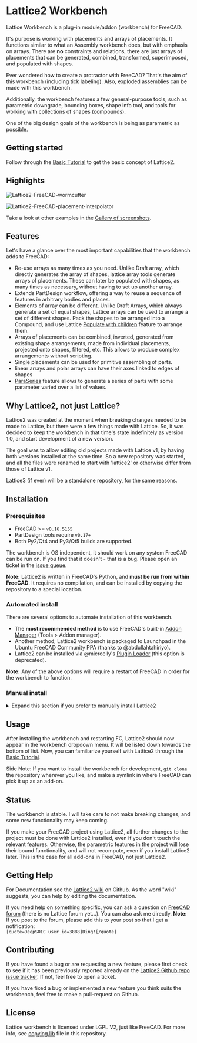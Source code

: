 # Lattice2 Workbench
Lattice Workbench is a plug-in module/addon (workbench) for FreeCAD.

It's purpose is working with placements and arrays of placements. It functions similar to what an Assembly workbench does, but with emphasis on arrays. There are **no** constraints and relations, there are just arrays of placements that can be generated, combined, transformed, superimposed, and populated with shapes. 

Ever wondered how to create a protractor with FreeCAD? That's the aim of this workbench (including tick labeling). Also, exploded assemblies can be made with this workbench.

Additionally, the workbench features a few general-purpose tools, such as parametric downgrade, bounding boxes, shape info tool, and tools for working with collections of shapes (compounds).

One of the big design goals of the workbench is being as parametric as possible.

## Getting started

Follow through the [Basic Tutorial](https://github.com/DeepSOIC/Lattice2/wiki/Basic-Tutorial) to get the basic concept of Lattice2.

## Highlights
![Lattice2-FreeCAD-wormcutter](https://raw.githubusercontent.com/wiki/DeepSOIC/Lattice2/gallery/worm-cutter-done.png)

![Lattice2-FreeCAD-placement-interpolator](https://raw.githubusercontent.com/wiki/DeepSOIC/Lattice2/gallery/placement_interpolator_fixed.png)

Take a look at other examples in the [Gallery of screenshots](https://github.com/DeepSOIC/Lattice2/wiki/Gallery).

## Features
Let's have a glance over the most important capabilities that the workbench adds to FreeCAD:

* Re-use arrays as many times as you need. Unlike Draft array, which directly generates the array of shapes, lattice array tools generate arrays of placements. These can later be populated with shapes, as many times as necessary, without having to set up another array.  
* Extends PartDesign workflow, offering a way to reuse a sequence of features in arbitrary bodies and places.  
* Elements of array can be different. Unlike Draft Arrays, which always generate a set of equal shapes, Lattice arrays can be used to arrange a set of different shapes. Pack the shapes to be arranged into a Compound, and use Lattice [Populate with children](https://github.com/DeepSOIC/Lattice2/wiki/Feature-PopulateChildren) feature to arrange them.  
* Arrays of placements can be combined, inverted, generated from existing shape arrangements, made from individual placements, projected onto shapes, filtered, etc. This allows to produce complex arrangements without scripting.  
* Single placements can be used for primitive assembling of parts.  
* linear arrays and polar arrays can have their axes linked to edges of shapes  
* [ParaSeries](https://github.com/DeepSOIC/Lattice2/wiki/Feature-ParaSeries) feature allows to generate a series of parts with some parameter varied over a list of values.  

## Why Lattice2, not just Lattice?
Lattice2 was created at the moment when breaking changes needed to be made to Lattice, but there were a few things made with Lattice. So, it was decided to keep the workbench in that time's state indefinitely as version 1.0, and start development of a new version.

The goal was to allow editing old projects made with Lattice v1, by having both versions installed at the same time. So a new repository was started, and all the files were renamed to start with 'lattice2' or otherwise differ from those of Lattice v1. 

Lattice3 (if ever) will be a standalone repository, for the same reasons.

## Installation

### Prerequisites

* FreeCAD >= `v0.16.5155`  
* PartDesign tools require `v0.17+`  
* Both Py2/Qt4 and Py3/Qt5 builds are supported.

The workbench is OS independent, it should work on any system FreeCAD can be run on. If you find that it doesn't - that is a bug. Please open an ticket in the [issue queue](https://github.com/DeepSOIC/Lattice2/issues).  

**Note:** Lattice2 is written in FreeCAD's Python, and **must be run from within FreeCAD**. It requires no compilation, and can be installed by copying the repository to a special location.

### Automated install

There are several options to automate installation of this workbench.  
* The **most recommended method** is to use FreeCAD's built-in [Addon Manager](https://github.com/FreeCAD/FreeCAD-addons#1-builtin-addon-manager) (Tools > Addon manager).  
* Another method; Lattice2 workbench is packaged to Launchpad in the Ubuntu FreeCAD Community PPA (thanks to @abdullahtahiriyo). 
* Lattice2 can be installed via @microelly's [Plugin Loader](https://github.com/microelly2/freecad-pluginloader) (this option is deprecated).

**Note:** Any of the above options will require a restart of FreeCAD in order for the workbench to function.

### Manual install

<details>
  <summary>Expand this section if you prefer to manually install Lattice2</summary>
  
1. Download the workbench. There are several ways to do this, you can choose either:  
  * Scroll to the top of the page, and click 'clone or download' -> 'download zip' button  
  * `git clone https://github.com/DeepSOIC/Lattice2`
2. If you downloaded the .zip, unpack the archive and rename it to `Lattice2`. If you used `git clone` then ignore this step. 
3. Move the newly created `Lattice2` directory to where your default FreeCAD install directory is located:  
  * Windows: (sytem-wide install) `%AppData%\FreeCAD\Mod\Lattice2`  
  * Windows: (for individual installs)
    `C:\Program Files\FreeCAD\Mod\Lattice2`
  * Linux: `~/.FreeCAD/Mod/Lattice2`  
  * MacOS: `~/.FreeCAD/Mod/Lattice2`  
3. Restart FreeCAD  

**Important Note:** Make sure that `InitGui.py` (and the rest of `.py` files) end up directly under `Mod\Lattice2` directory (**not** under nested directory like `Mod\Lattice2\Lattice2`).

</details>

## Usage

After installing the workbench and restarting FC, Lattice2 should now appear in the workbench dropdown menu. It will be listed down towards the bottom of list. Now, you can familiarize yourself with Lattice2 through the [Basic Tutorial](https://github.com/DeepSOIC/Lattice2/wiki/Basic-Tutorial).

Side Note: If you want to install the workbench for development, `git clone` the repository wherever you like, and make a symlink in where FreeCAD can pick it up as an add-on. 

## Status

The workbench is stable. I will take care to not make breaking changes, and some new functionality may keep coming.

If you make your FreeCAD project using Lattice2, all further changes to the project must be done with Lattice2 installed, even if you don't touch the relevant features. Otherwise, the parametric features in the project will lose their bound functionality, and will not recompute, even if you install Lattice2 later. This is the case for all add-ons in FreeCAD, not just Lattice2.

## Getting Help

For Documentation see the [Lattice2 wiki](https://github.com/DeepSOIC/Lattice2/wiki) on Github. As the word "wiki" suggests, you can help by editing the documentation.

If you need help on something specific, you can ask a question on [FreeCAD forum](http://forum.freecadweb.org/) (there is no Lattice forum yet...). You can also ask me directly. **Note:** If you post to the forum, please add this to your post so that I get a notification:  
`[quote=DeepSOIC user_id=3888]Ding![/quote]`

## Contributing

If you have found a bug or are requesting a new feature, please first check to see if it has been previously reported already on the [Lattice2 Github repo issue tracker](https://github.com/DeepSOIC/Lattice2/issues). If not, feel free to open a ticket.

If you have fixed a bug or implemented a new feature you think suits the workbench, feel free to make a pull-request on Github.

## License

Lattice workbench is licensed under LGPL V2, just like FreeCAD. For more info, see [copying.lib](copying.lib) file in this repository.
